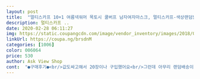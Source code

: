 ```yaml
---
layout: post 
title:  "멀티스카프 10+1 여름넥워머 목토시 쿨버프 남자여자마스크, 멀티스카프-색상랜덤발송" 
description: 멀티스카프 ..
date: 2020-02-28 06:11:27 
img: https://static.coupangcdn.com/image/vendor_inventory/images/2018/04/22/0/1/7694a34b-84c4-4b6f-bbae-e46d40b218ed.jpg 
linkUrl: https://coupa.ng/brsdnM 
categories: [1006] 
color: 006064 
price: 530 
author: Ask View Shop 
cont:  "●구매후기●<br/>값도싸고해서 20장이나 구입했어요<br/>그런데 아무리 랜덤배송이라지만 넘하는거같네요<br/>디자인 별루입니다.<br/><br/>물건받고 지인들 막 나누어주고<br/>배송비 가  넘 아까움 대구였으면  직접방문 가능 했는데<br/>봄 여름 가을 산으로 들로 많이 다녀야하므로<br/>사진제품이랑 좀 다름.<br/>.<br/><br/>색상이 맘에안들어 별3개쥤어요<br/>색상이 완전 어두운색상으로만 왔어요<br/>아까운거는 판매자 정보를 화인못했다는거 ㅡㅡ<br/>여자인 내가 사용하려했는데... <br/>휴<br/>원단.<br/>.<br/>!!<br/>일반얇은 천(나일론)??소재... <br/><br/>정말 싸고  막 사용하기 좋네요<br/>천은 시원할거같은데.<br/>.<br/><br/>쿨 소재아님.<br/>.<br/><br/>" 
---
```


